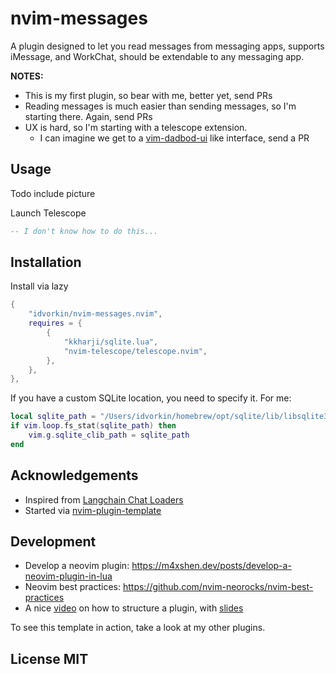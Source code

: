 # nvim-messages

A plugin designed to let you read messages from messaging apps, supports iMessage, and WorkChat, should be extendable to any messaging app.

**NOTES:**

- This is my first plugin, so bear with me, better yet, send PRs
- Reading messages is much easier than sending messages, so I'm starting there. Again, send PRs
- UX is hard, so I'm starting with a telescope extension.
  - I can imagine we get to a [vim-dadbod-ui](https://github.com/kristijanhusak/vim-dadbod-ui) like interface, send a PR

## Usage

Todo include picture

Launch Telescope

```lua
-- I don't know how to do this...

```

## Installation

Install via lazy

```lua
{
    "idvorkin/nvim-messages.nvim",
    requires = {
        {
            "kkharji/sqlite.lua",
            "nvim-telescope/telescope.nvim",
        },
    },
},
```

If you have a custom SQLite location, you need to specify it. For me:

```lua
local sqlite_path = "/Users/idvorkin/homebrew/opt/sqlite/lib/libsqlite3.dylib"
if vim.loop.fs_stat(sqlite_path) then
    vim.g.sqlite_clib_path = sqlite_path
end
```

## Acknowledgements

- Inspired from [Langchain Chat Loaders](https://python.langchain.com/docs/integrations/chat_loaders/)
- Started via [nvim-plugin-template](https://github.com/nvimdev/nvim-plugin-template)

## Development

- Develop a neovim plugin: https://m4xshen.dev/posts/develop-a-neovim-plugin-in-lua
- Neovim best practices: https://github.com/nvim-neorocks/nvim-best-practices
- A nice [video](https://www.youtube.com/watch?v=yN04HCeOjmo&ab_channel=Cloud-NativeCorner) on how to structure a plugin, with [slides](https://github.com/Piotr1215/youtube/blob/main/nvim-plugins/slides.md)

To see this template in action, take a look at my other plugins.

## License MIT
